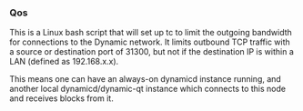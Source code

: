 ### Qos ###

This is a Linux bash script that will set up tc to limit the outgoing bandwidth for connections to the Dynamic network. It limits outbound TCP traffic with a source or destination port of 31300, but not if the destination IP is within a LAN (defined as 192.168.x.x).

This means one can have an always-on dynamicd instance running, and another local dynamicd/dynamic-qt instance which connects to this node and receives blocks from it.
